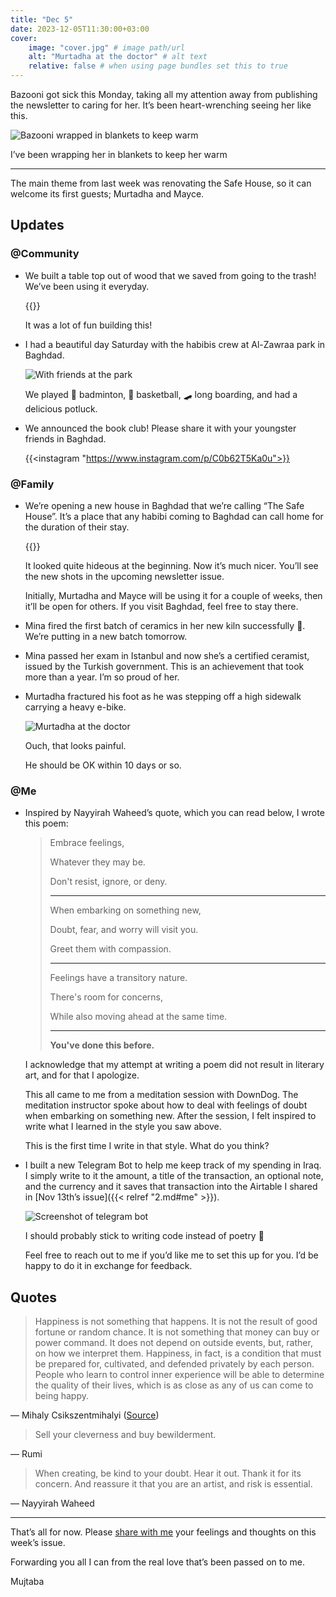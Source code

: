 ```yaml
---
title: "Dec 5"
date: 2023-12-05T11:30:00+03:00
cover:
    image: "cover.jpg" # image path/url
    alt: "Murtadha at the doctor" # alt text
    relative: false # when using page bundles set this to true
---
```

Bazooni got sick this Monday, taking all my attention away from publishing the newsletter to caring for her. It’s been heart-wrenching seeing her like this.

![Bazooni wrapped in blankets to keep warm](1.jpg)

I’ve been wrapping her in blankets to keep her warm

---

The main theme from last week was renovating the Safe House, so it can welcome its first guests; Murtadha and Mayce.

## Updates

### @Community

- We built a table top out of wood that we saved from going to the trash! We’ve been using it everyday.

    {{<youtube vertical=true title="Building a wooden desk top" src="https://youtube.com/embed/hRdVGPWxDiY">}}

    It was a lot of fun building this!

- I had a beautiful day Saturday with the habibis crew at Al-Zawraa park in Baghdad.

    ![With friends at the park](2.jpg)

    We played 🏸 badminton, 🏀 basketball, 🛹 long boarding,  and had a delicious potluck.

- We announced the book club! Please share it with your youngster friends in Baghdad.

    {{<instagram "https://www.instagram.com/p/C0b62T5Ka0u">}}


### @Family

- We’re opening a new house in Baghdad that we’re calling “The Safe House”. It’s a place that any habibi coming to Baghdad can call home for the duration of their stay.

    {{<youtube vertical=true title="Working at The Safe House" src="https://youtube.com/embed/Tn1prd0QFM4">}}

    It looked quite hideous at the beginning. Now it’s much nicer. You’ll see the new shots in the upcoming newsletter issue.

    Initially, Murtadha and Mayce will be using it for a couple of weeks, then it’ll be open for others. If you visit Baghdad, feel free to stay there.

- Mina fired the first batch of ceramics in her new kiln successfully 💯. We’re putting in a new batch tomorrow.
- Mina passed her exam in Istanbul and now she’s a certified ceramist, issued by the Turkish government. This is an achievement that took more than a year. I’m so proud of her.
- Murtadha fractured his foot as he was stepping off a high sidewalk carrying a heavy e-bike.

    ![Murtadha at the doctor](3.jpg)

    Ouch, that looks painful.

    He should be OK within 10 days or so.


### @Me

- Inspired by Nayyirah Waheed’s quote, which you can read below, I wrote this poem:

    > Embrace feelings,
	>
    > Whatever they may be.
	>
    > Don't resist, ignore, or deny.
	>
	> ---
	>
    > When embarking on something new,
	>
    > Doubt, fear, and worry will visit you.
	>
    > Greet them with compassion.
	>
	> ---
	>
    > Feelings have a transitory nature.
	>
    > There's room for concerns,
	>
    > While also moving ahead at the same time.
	>
	> ---
	>
    > **You've done this before.**

    I acknowledge that my attempt at writing a poem did not result in literary art, and for that I apologize.

    This all came to me from a meditation session with DownDog. The meditation instructor spoke about how to deal with feelings of doubt when embarking on something new. After the session, I felt inspired to write what I learned in the style you saw above.

    This is the first time I write in that style. What do you think?

- I built a new Telegram Bot to help me keep track of my spending in Iraq. I simply write to it the amount, a title of the transaction, an optional note, and the currency and it saves that transaction into the Airtable I shared in [Nov 13th’s issue]({{< relref "2.md#me" >}}).

    ![Screenshot of telegram bot](4.png)

    I should probably stick to writing code instead of poetry 🙈

    Feel free to reach out to me if you’d like me to set this up for you. I’d be happy to do it in exchange for feedback.


## Quotes

> Happiness is not something that happens. It is not the result of good fortune or random chance. It is not something that money can buy or power command. It does not depend on outside events, but, rather, on how we interpret them. Happiness, in fact, is a condition that must be prepared for, cultivated, and defended privately by each person. People who learn to control inner experience will be able to determine the quality of their lives, which is as close as any of us can come to being happy.
>

— Mihaly Csikszentmihalyi ([Source](https://www.goodreads.com/book/show/66354))

> Sell your cleverness and buy bewilderment.
>

— Rumi

> When creating, be kind to your doubt. Hear it out. Thank it for its concern. And reassure it that you are an artist, and risk is essential.
>

— Nayyirah Waheed

---

That’s all for now. Please [share with me](https://t.me/mujzuh) your feelings and thoughts on this week’s issue.

Forwarding you all I can from the real love that’s been passed on to me.

Mujtaba
